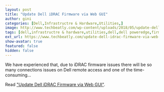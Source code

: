 ```yaml
---
layout: post
title: "Update Dell iDRAC Firmware via Web GUI"
author: gini
categories: [Dell,Infrastructre & Hardware,Utilities,]
image: http://www.techbeatly.com/wp-content/uploads/2018/05/update-dell-idrac-firmware-via-web-gui-6.png
tags: [dell,infrastructre & hardware,utilities,dell,dell poweredge,firmware,flashing,idrac,upgrade,]
ext_url: https://www.techbeatly.com/update-dell-idrac-firmware-via-web-gui/
show-avatar: true
featured: false
hidden: false
---
```


We have experienced that, due to iDRAC firmware issues there will be so many connections issues on Dell remote access and one of the time-consuming...

Read ["Update Dell iDRAC Firmware via Web GUI"](https://www.techbeatly.com/update-dell-idrac-firmware-via-web-gui/).